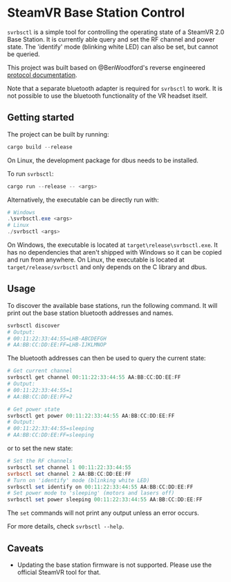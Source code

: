 # SteamVR Base Station Control

`svrbsctl` is a simple tool for controlling the operating state of a SteamVR 2.0 Base Station. It is currently able query and set the RF channel and power state. The 'identify' mode (blinking white LED) can also be set, but cannot be queried.

This project was built based on @BenWoodford's reverse engineered [protocol documentation](https://gist.github.com/BenWoodford/3a1e500a4ea2673525f5adb4120fd47c).

Note that a separate bluetooth adapter is required for `svrbsctl` to work. It is not possible to use the bluetooth functionality of the VR headset itself.

## Getting started

The project can be built by running:

```powershell
cargo build --release
```

On Linux, the development package for dbus needs to be installed.

To run `svrbsctl`:

```powershell
cargo run --release -- <args>
```

Alternatively, the executable can be directly run with:

```powershell
# Windows
.\svrbsctl.exe <args>
# Linux
./svrbsctl <args>
```

On Windows, the executable is located at `target\release\svrbsctl.exe`. It has no dependencies that aren't shipped with Windows so it can be copied and run from anywhere. On Linux, the executable is located at `target/release/svrbsctl` and only depends on the C library and dbus.

## Usage

To discover the available base stations, run the following command. It will print out the base station bluetooth addresses and names.

```powershell
svrbsctl discover
# Output:
# 00:11:22:33:44:55=LHB-ABCDEFGH
# AA:BB:CC:DD:EE:FF=LHB-IJKLMNOP
```

The bluetooth addresses can then be used to query the current state:

```powershell
# Get current channel
svrbsctl get channel 00:11:22:33:44:55 AA:BB:CC:DD:EE:FF
# Output:
# 00:11:22:33:44:55=1
# AA:BB:CC:DD:EE:FF=2

# Get power state
svrbsctl get power 00:11:22:33:44:55 AA:BB:CC:DD:EE:FF
# Output:
# 00:11:22:33:44:55=sleeping
# AA:BB:CC:DD:EE:FF=sleeping
```

or to set the new state:

```powershell
# Set the RF channels
svrbsctl set channel 1 00:11:22:33:44:55
svrbsctl set channel 2 AA:BB:CC:DD:EE:FF
# Turn on 'identify' mode (blinking white LED)
svrbsctl set identify on 00:11:22:33:44:55 AA:BB:CC:DD:EE:FF
# Set power mode to 'sleeping' (motors and lasers off)
svrbsctl set power sleeping 00:11:22:33:44:55 AA:BB:CC:DD:EE:FF
```

The `set` commands will not print any output unless an error occurs.

For more details, check `svrbsctl --help`.

## Caveats

* Updating the base station firmware is not supported. Please use the official SteamVR tool for that.
